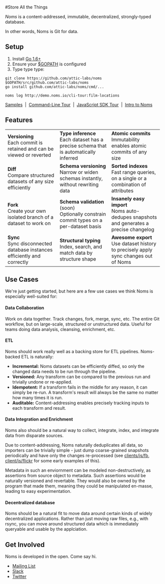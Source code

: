 #Store All the Things

*Noms* is a content-addressed, immutable, decentralized, strongly-typed database.

In other words, Noms is Git for data.

## Setup

1. Install [Go 1.6+](https://golang.org/dl/)
2. Ensure your [$GOPATH](https://github.com/golang/go/wiki/GOPATH) is configured
3. Type type type:
```
git clone https://github.com/attic-labs/noms $GOPATH/src/github.com/attic-labs/noms
go install github.com/attic-labs/noms/cmd/...

noms log http://demo.noms.io/cli-tour:film-locations
```
[Samples](samples/)&nbsp; | &nbsp;[Command-Line Tour](doc/cli-tour.md)&nbsp; | &nbsp;[JavaScript SDK Tour](doc/js-tour.md)&nbsp; | &nbsp;[Intro to Noms](doc/intro.md)


## Features

<table>
  <tr>
    <td><b>Versioning</b><br>
        Each commit is retained and can be viewed or reverted
    <td><b>Type inference</b><br>
        Each dataset has a precise schema that is automatically inferred
    <td><b>Atomic commits</b><br>
        Immutability enables atomic commits of any size
  <tr>
    <td><b>Diff</b><br>
      Compare structured datasets of any size efficiently
    <td><b>Schema versioning</b><br>
      Narrow or widen schemas instantly, without rewriting data
    <td><b>Sorted indexes</b><br>
      Fast range queries, on a single or a combination of attributes
  <tr>
    <td><b>Fork</b><br>
      Create your own isolated branch of a dataset to work on
    <td><b>Schema validation</b> (soon)<br>
      Optionally constrain commit types on a per-dataset basis
    <td><b>Insanely easy import</b><br>
      Noms auto-dedupes snapshots and generates a precise changelog
  <tr>
    <td><b>Sync</b><br>
      Sync disconnected database instances efficiently and correctly
    <td><b>Structural typing</b><br>
      Index, search, and match data by structure shape
    <td><b>Awesome export</b><br>
      Use dataset history to precisely apply sync changes out of Noms
</table>


## Use Cases

We're just getting started, but here are a few use cases we think Noms is especially well-suited for:

#### Data Collaboration

Work on data together. Track changes, fork, merge, sync, etc. The entire Git workflow, but on large-scale, structured or unstructured data. Useful for teams doing data analysis, cleansing, enrichment, etc.

#### ETL

Noms should work really well as a backing store for ETL pipelines. Noms-backed ETL is naturally:

* **Incremental:** Noms datasets can be efficiently diffed, so only the changed data needs to be run through the pipeline.
* **Versioned:** Any transform can be compared to the previous run and trivially undone or re-applied.
* **Idempotent:** If a transform fails in the middle for any reason, it can simply be re-run. A transform's result will always be the same no matter how many times it is run.
* **Auditable:** Content-addressing enables precisely tracking inputs to each transform and result.

#### Data Integration and Enrichment

Noms also should be a natural way to collect, integrate, index, and integrate data from disparate sources.

Due to content-addressing, Noms naturally deduplicates all data, so importers can be trivially simple - just dump coarse-grained snapshots periodically and have only the changes re-processed (see [clients/js/fb](clients/js/fb), [client/js/flickr](clients/js/flickr) for some early examples of this).

Metadata in such an enviornment can be modeled non-destructively, as assertions from source object to metadata. Such assertions would be naturally versioned and revertable. They would also be owned by the program that made them, meaning they could be manipulated en-masse, leading to easy experimentation.

#### Decentralized database

Noms should be a natural fit to move data around certain kinds of widely decentralized applications. Rather than just moving raw files, e.g., with rsync, you can move around structured data which is immediately queryable and usable by the applciation.


## Get Involved

Noms is developed in the open. Come say hi.

- [Mailing List](nomsdb@googlegroups.com)
- [Slack](atticlabs.slack.com/messages/dev)
- [Twitter](https://twitter.com/nomsdb)
